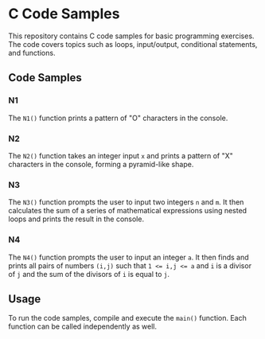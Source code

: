 # C Code Samples

This repository contains C code samples for basic programming exercises. The code covers topics such as loops, input/output, conditional statements, and functions.

## Code Samples

### N1

The `N1()` function prints a pattern of "O" characters in the console.

### N2

The `N2()` function takes an integer input `x` and prints a pattern of "X" characters in the console, forming a pyramid-like shape.

### N3

The `N3()` function prompts the user to input two integers `n` and `m`. It then calculates the sum of a series of mathematical expressions using nested loops and prints the result in the console.

### N4

The `N4()` function prompts the user to input an integer `a`. It then finds and prints all pairs of numbers `(i,j)` such that `1 <= i,j <= a` and `i` is a divisor of `j` and the sum of the divisors of `i` is equal to `j`.

## Usage

To run the code samples, compile and execute the `main()` function. Each function can be called independently as well.
